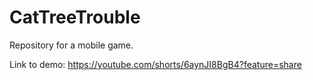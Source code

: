 # CatTreeTrouble
Repository for a mobile game.

Link to demo:
  https://youtube.com/shorts/6aynJI8BgB4?feature=share
